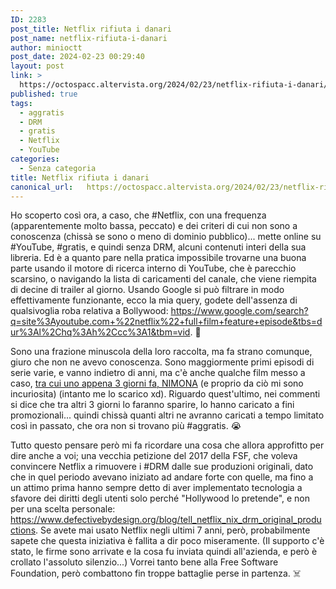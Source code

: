 ```yaml
---
ID: 2283
post_title: Netflix rifiuta i danari
post_name: netflix-rifiuta-i-danari
author: minioctt
post_date: 2024-02-23 00:29:40
layout: post
link: >
  https://octospacc.altervista.org/2024/02/23/netflix-rifiuta-i-danari/
published: true
tags:
  - aggratis
  - DRM
  - gratis
  - Netflix
  - YouTube
categories:
  - Senza categoria
title: Netflix rifiuta i danari
canonical_url:   https://octospacc.altervista.org/2024/02/23/netflix-rifiuta-i-danari/
---
```

<!-- wp:paragraph -->
<p>Ho scoperto così ora, a caso, che #Netflix, con una frequenza (apparentemente molto bassa, peccato) e dei criteri di cui non sono a conoscenza (chissà se sono o meno di dominio pubblico)... mette online su #YouTube, #gratis, e quindi senza DRM, alcuni contenuti interi della sua libreria. Ed è a quanto pare nella pratica impossibile trovarne una buona parte usando il motore di ricerca interno di YouTube, che è parecchio scarsino, o navigando la lista di caricamenti del canale, che viene riempita di decine di trailer al giorno. Usando Google si può filtrare in modo effettivamente funzionante, ecco la mia query, godete dell'assenza di qualsivoglia roba relativa a Bollywood: <a href="https://www.google.com/search?q=site%3Ayoutube.com+%22netflix%22+full+film+feature+episode&amp;tbs=dur%3Al%2Chq%3Ah%2Ccc%3A1&amp;tbm=vid">https://www.google.com/search?q=site%3Ayoutube.com+%22netflix%22+full+film+feature+episode&amp;tbs=dur%3Al%2Chq%3Ah%2Ccc%3A1&amp;tbm=vid</a>. 🤯️</p>
<!-- /wp:paragraph -->

<!-- wp:paragraph -->
<p>Sono una frazione minuscola della loro raccolta, ma fa strano comunque, giuro che non ne avevo conoscenza. Sono maggiormente primi episodi di serie varie, e vanno indietro di anni, ma c'è anche qualche film messo a caso, <a href="https://www.youtube.com/watch?v=i4CFWTYFRlw">tra cui uno appena 3 giorni fa, NIMONA</a> (e proprio da ciò mi sono incuriosita) (intanto me lo scarico xd). Riguardo quest'ultimo, nei commenti si dice che tra altri 3 giorni lo faranno sparire, lo hanno caricato a fini promozionali... quindi chissà quanti altri ne avranno caricati a tempo limitato così in passato, che ora non si trovano più #aggratis. 😭️</p>
<!-- /wp:paragraph -->

<!-- wp:paragraph -->
<p>Tutto questo pensare però mi fa ricordare una cosa che allora approfitto per dire anche a voi; una vecchia petizione del 2017 della FSF, che voleva convincere Netflix a rimuovere i #DRM dalle sue produzioni originali, dato che in quel periodo avevano iniziato ad andare forte con quelle, ma fino a un attimo prima hanno sempre detto di aver implementato tecnologia a sfavore dei diritti degli utenti solo perché "Hollywood lo pretende", e non per una scelta personale: <a href="https://www.defectivebydesign.org/blog/tell_netflix_nix_drm_original_productions">https://www.defectivebydesign.org/blog/tell_netflix_nix_drm_original_productions</a>. Se avete mai usato Netflix negli ultimi 7 anni, però, probabilmente sapete che questa iniziativa è fallita a dir poco miseramente. (Il supporto c'è stato, le firme sono arrivate e la cosa fu inviata quindi all'azienda, e però è crollato l'assoluto silenzio...) Vorrei tanto bene alla Free Software Foundation, però combattono fin troppe battaglie perse in partenza. ☠️</p>
<!-- /wp:paragraph -->